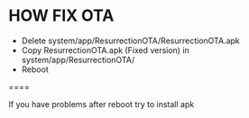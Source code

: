 # HOW FIX OTA

- Delete system/app/ResurrectionOTA/ResurrectionOTA.apk
- Copy ResurrectionOTA.apk (Fixed version) in system/app/ResurrectionOTA/
- Reboot

====

If you have problems after reboot try to install apk
